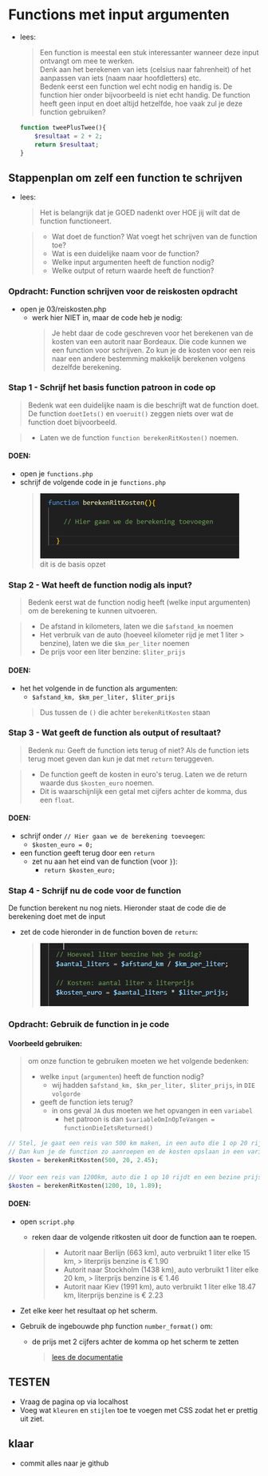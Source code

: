 
# Functions met input argumenten

- lees:
  > Een function is meestal een stuk interessanter wanneer deze input ontvangt om mee te werken.  
  Denk aan het berekenen van iets (celsius naar fahrenheit) of het aanpassen van iets (naam naar hoofdletters) etc.    
  > Bedenk eerst een function wel echt nodig en handig is. De function hier  onder bijvoorbeeld is niet echt handig. De function heeft geen input en  doet altijd hetzelfde, hoe vaak zul je deze function gebruiken? 

  ```php
  function tweePlusTwee(){
      $resultaat = 2 + 2;
      return $resultaat;
  }
  ```

## Stappenplan om zelf een function te schrijven

- lees: 
  > Het is belangrijk dat je GOED nadenkt over HOE jij wilt dat de function functioneert.

  > - Wat doet de function? Wat voegt het schrijven van de function toe?
  > - Wat is een duidelijke naam voor de function?
  > - Welke input argumenten heeft de function nodig?
  > - Welke output of return waarde heeft de function? 

### Opdracht: Function schrijven voor de reiskosten opdracht

- open je 03/reiskosten.php
  - werk hier NIET in, maar de code heb je nodig:
    > Je hebt daar de code geschreven voor het berekenen van de kosten van een autorit naar Bordeaux. Die code kunnen we een function voor schrijven. Zo kun je de kosten voor een reis naar een andere bestemming makkelijk berekenen volgens dezelfde berekening.


### Stap 1 - Schrijf het basis function patroon in code op


> Bedenk wat een duidelijke naam is die beschrijft wat de function doet. De function `doetIets()` en `voeruit()` zeggen niets over wat de function doet bijvoorbeeld.   

> - Laten we de function `function berekenRitKosten()` noemen.

#### DOEN:

- open je `functions.php`
- schrijf de volgende code in je `functions.php`
  > ![](img/functionraamwerk.PNG)  
  > dit is de basis opzet

### Stap 2 - Wat heeft de function nodig als input?

> Bedenk eerst wat de function nodig heeft (welke input argumenten) om de berekening te kunnen uitvoeren.

> - De afstand in kilometers, laten we die `$afstand_km` noemen
> - Het verbruik van de auto (hoeveel kilometer rijd je met 1 liter > benzine), laten we die `$km_per_liter` noemen
> - De prijs voor een liter benzine: `$liter_prijs`

#### DOEN:
- het het volgende in de function als argumenten:
  - `$afstand_km, $km_per_liter, $liter_prijs`  
  > Dus tussen de `()` die achter `berekenRitKosten` staan

### Stap 3 - Wat geeft de function als output of resultaat?

> Bedenk nu: Geeft de function iets terug of niet? Als de function iets terug moet geven dan kun je dat met `return` teruggeven. 

> - De function geeft de kosten in euro's terug. Laten we de return waarde dus `$kosten_euro` noemen.
> - Dit is waarschijnlijk een getal met cijfers achter de komma, dus een `float`.

#### DOEN:

- schrijf onder `// Hier gaan we de berekening toevoegen`:
  - `$kosten_euro = 0;`
- een function geeft terug door een `return`
  - zet nu aan het eind van de function (voor `}`):
    - `return $kosten_euro;`

### Stap 4 - Schrijf nu de code voor de function

De function berekent nu nog niets. Hieronder staat de code die de berekening doet met de input

- zet de code hieronder in de function boven de `return`:
  >![](img/berekening.PNG)


### Opdracht: Gebruik de function in je code


#### Voorbeeld gebruiken:

> om onze function te gebruiken moeten we het volgende bedenken:
> - welke `input` (`argumenten`) heeft de function nodig?
>   - wij hadden `$afstand_km, $km_per_liter, $liter_prijs`, in `DIE volgorde`
> - geeft de function iets terug?
>   - in ons geval `JA` dus moeten we het opvangen in een `variabel`
>     - het patroon is dan `$variableOmInOpTeVangen = functionDieIetsReturned()`

```php
// Stel, je gaat een reis van 500 km maken, in een auto die 1 op 20 rijdt en een liter benzine kost € 2.45
// Dan kun je de function zo aanroepen en de kosten opslaan in een variabele
$kosten = berekenRitKosten(500, 20, 2.45);

// Voor een reis van 1200km, auto die 1 op 10 rijdt en een bezine prijs van 1.89
$kosten = berekenRitKosten(1200, 10, 1.89);

```

#### DOEN:


- open `script.php`
  - reken daar de volgende ritkosten uit door de function aan te roepen.

    > - Autorit naar Berlijn (663 km), auto verbruikt 1 liter elke 15 km, > literprijs benzine is € 1.90
    > - Autorit naar Stockholm (1438 km), auto verbruikt 1 liter elke 20 km, > literprijs benzine is € 1.46
    > - Autorit naar Kiev (1991 km), auto verbruikt 1 liter elke 18.47 km, literprijs benzine is € 2.23

- Zet elke keer het resultaat op het scherm. 
- Gebruik de ingebouwde php function `number_format()` om:
  - de prijs met 2 cijfers achter de komma op het scherm te zetten 
    > [lees de documentatie](https://www.php.net/manual/en/function.number-format)


## TESTEN

- Vraag de pagina op via localhost
- Voeg wat `kleuren` en `stijlen` toe te voegen met CSS zodat het er prettig uit ziet.
  

## klaar
- commit alles naar je github





